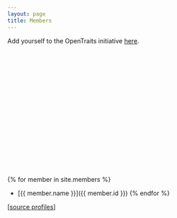```yaml
---
layout: page
title: Members
---
```


<link rel="stylesheet" type="text/css" href="css/leaflet.css">
<link rel="stylesheet" type="text/css" href="css/MarkerCluster.Default.css">

Add yourself to the OpenTraits initiative [here](https://github.com/open-traits-network/open-traits-network.github.io/blob/master/_members).

<div id="map-container" style="height:250px;width:300px;"></div>

<script type="text/javascript" src="js/leaflet.js"></script>
<script type="text/javascript" src="js/leaflet.markercluster.js"></script>
<script type="text/javascript">

{% include members.js %}

function onEachFeature(feature, layer) {
    if (feature.properties && feature.properties.popupContent) {
        layer.bindPopup(feature.properties.popupContent);
    }
}

var map = L.map('map-container').setView([0,0], 0);

L.tileLayer('https://{s}.tile.osm.org/{z}/{x}/{y}.png', {
    attribution: '&copy; <a href="https://osm.org/copyright">OpenStreetMap</a> contributors'
}).addTo(map);

var featureGroup = L.markerClusterGroup();
featureGroup.addLayer(
	L.geoJSON(otnMembers, {
                      	onEachFeature: onEachFeature
                      }
	  )
  );

map.addLayer(featureGroup);
</script>

<br/>

{% for member in site.members %}
  - [{{ member.name }}]({{ member.id }})
{% endfor %}

[<a href="https://github.com/open-traits-network/open-traits-network.github.io/tree/master/_members">source profiles</a>]
